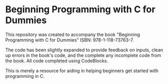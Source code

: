 # Beginning Programming with C for Dummies

This repository was created to accompany the book "Beginning Programming with C for Dummies" ISBN: 978-1-118-73763-7.

The code has been slightly expanded to provide feedback on inputs, clean up errors in the book's code, and the complete any incomplete code from the book. All code completed using CodeBlocks.

This is merely a resource for aiding in helping beginners get started with programming in C.
